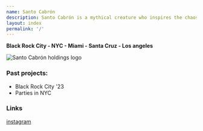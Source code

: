 ```yaml
---
name: Santo Cabrón
description: Santo Cabrón is a mythical creature who inspires the chaos that leads to creative expression and an international assets managemenet corporation
layout: index
permalink: '/'
---
```


**Black Rock City - NYC - Miami - Santa Cruz - Los angeles**

<img src="./logo.png" alt="Santo Cabrón holdings logo" class="max-w-screen-md" style="max-width: 100%;"/>

### Past projects:

- Black Rock City '23
- Parties in NYC

### Links

[instagram](https://instagram.com/santo_cabron)
